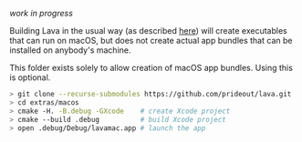 *work in progress*

Building Lava in the usual way (as described
[here](https://prideout.net/lava/#buildingandrunningthedemos)) will create
executables that can run on macOS, but does not create actual app bundles that can be installed
on anybody's machine.

This folder exists solely to allow creation of macOS app bundles. Using this is optional.

```bash
> git clone --recurse-submodules https://github.com/prideout/lava.git
> cd extras/macos
> cmake -H. -B.debug -GXcode    # create Xcode project
> cmake --build .debug          # build Xcode project
> open .debug/Debug/lavamac.app # launch the app
```
